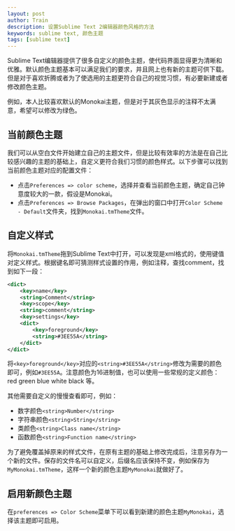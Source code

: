 ```yaml
---
layout: post
author: Train
description: 设置Sublime Text 2编辑器颜色风格的方法
keywords: sublime text, 颜色主题
tags: [sublime text]
---
```


Sublime Text编辑器提供了很多自定义的颜色主题，使代码界面显得更为清晰和优雅。默认颜色主题基本可以满足我们的要求，并且网上也有新的主题可供下载。但是对于喜欢折腾或者为了使选用的主题更符合自己的视觉习惯，有必要新建或者修改颜色主题。

例如，本人比较喜欢默认的Monokai主题，但是对于其灰色显示的注释不太满意，希望可以修改为绿色。

## 当前颜色主题

我们可以从空白文件开始建立自己的主题文件，但是比较有效率的方法是在自己比较感兴趣的主题的基础上，自定义更符合我们习惯的颜色样式。以下步骤可以找到当前颜色主题对应的配置文件：

* 点击`Preferences => color scheme`，选择并查看当前颜色主题，确定自己钟意度较大的一款，假设是Monokai。
* 点击`Preferences => Browse Packages`，在弹出的窗口中打开`Color Scheme - Default`文件夹，找到`Monokai.tmTheme`文件。

## 自定义样式

将`Monokai.tmTheme`拖到Sublime Text中打开，可以发现是xml格式的，使用键值对定义样式。根据键名即可猜测样式设置的作用，例如注释，查找comment，找到如下一段：

``` xml
<dict>
    <key>name</key>
    <string>Comment</string>
    <key>scope</key>
    <string>comment</string>
    <key>settings</key>
    <dict>
        <key>foreground</key>
        <string>#3EE55A</string>
    </dict>
</dict>
```

将`<key>foreground</key>`对应的`<string>#3EE55A</string>`修改为需要的颜色即可，例如`#3EE55A`。注意颜色为16进制值，也可以使用一些常规的定义颜色：red green blue white black 等。

其他需要自定义的慢慢查看即可，例如：

* 数字颜色`<string>Number</string>`
* 字符串颜色`<string>String</string>`
* 类颜色`<string>Class name</string>`
* 函数颜色`<string>Function name</string>`

为了避免覆盖掉原来的样式文件，在原有主题的基础上修改完成后，注意另存为一个新的文件。保存的文件名可以自定义，后缀名应该保持不变，例如保存为`MyMonokai.tmTheme`，这样一个新的颜色主题`MyMonokai`就做好了。

## 启用新颜色主题

在`preferences => Color Scheme`菜单下可以看到新建的颜色主题`MyMonokai`，选择该主题即可启用。
